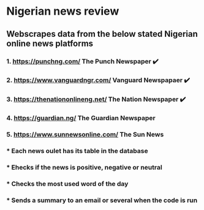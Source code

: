 # Nigerian news review

## Webscrapes data from the below stated Nigerian online news platforms

### 1. https://punchng.com/   The Punch Newspaper         :heavy_check_mark:

### 2. https://www.vanguardngr.com/    Vanguard Newspapaer       :heavy_check_mark:

### 3. https://thenationonlineng.net/    The Nation Newspaper       :heavy_check_mark:

### 4. https://guardian.ng/     The Guardian Newspaper 

### 5. https://www.sunnewsonline.com/     The Sun News 


### * Each news oulet has its table in the database
### * Ehecks if the news is positive, negative or neutral 
### * Checks the most used word of the day
### * Sends a summary to an email or several when the code is run
